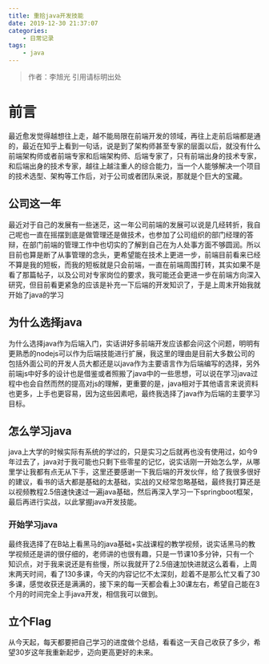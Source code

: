 ```yaml
---
title: 重拾java开发技能
date: 2019-12-30 21:37:07
categories: 
	- 日常记录
tags: 
	- java
---
```

> 作者：李旭光
> 引用请标明出处


# 前言

最近愈发觉得越想往上走，越不能局限在前端开发的领域，再往上走前后端都是通的，最近在知乎上看到一句话，说是到了架构师甚至专家的层面以后，就没有什么前端架构师或者前端专家和后端架构师、后端专家了，只有前端出身的技术专家，和后端出身的技术专家，越往上越注重人的综合能力，当一个人能够解决一个项目的技术选型、架构等工作后，对于公司或者团队来说，那就是个巨大的宝藏。
<!-- more -->

## 公司这一年
最近对于自己的发展有一些迷茫，这一年公司前端的发展可以说是几经转折，我自己呢也一直在摇摆到底是做管理还是做技术，也参加了公司组织的部门经理的答辩，在部门前端的管理工作中也切实的了解到自己在为人处事方面不够圆润。所以目前也算是断了从事管理的念头，更希望能在技术上更进一步，前端目前看来已经不算是我的短板，而我的短板就是只会前端，一直在前端周围打转，其实如果不是看了那篇帖子，以及公司对专家岗位的要求，我可能还会更进一步在前端方向深入研究，但目前看更紧急的应该是补充一下后端的开发知识了，于是上周末开始我就开始了java的学习

## 为什么选择java
为什么选择java作为后端入门，实话讲好多前端开发应该都会问这个问题，明明有更熟悉的nodejs可以作为后端技能进行扩展，我这里的理由是目前大多数公司的包括外面公司的开发人员大都还是以java作为主要语言作为后端编写的选择，另外前端js中好多的设计也是借鉴或者照搬了java中的一些思想，可以说在学习java过程中也会自然而然的提高对js的理解，更重要的是，java相对于其他语言来说资料也更多，上手也更容易，因为这些因素吧，最终我选择了java作为后端的主要学习目标。

## 怎么学习java
java上大学的时候实际有系统的学过的，只是实习之后就再也没有使用过，如今9年过去了，java对于我可能也只剩下些零星的记忆，说实话刚一开始怎么学，从哪里学让我都有点无从下手，这里还要感谢一下我后端的开发伙伴，给了我很多很好的建议，看书的话大都是基础的太基础，实战的又经常忽略基础，最终我打算还是以视频教程2.5倍速快速过一遍java基础，然后再深入学习一下springboot框架，最后再进行实战，以此掌握java开发技能。

### 开始学习java
最终我选择了在B站上看黑马的java基础+实战课程的教学视频，说实话黑马的教学视频还是讲的很仔细的，老师讲的也很有趣，只是一节课10多分钟，只有一个知识点，对于我来说还是有些慢，所以我就开了2.5倍速加快进就这么着看，上周末两天时间，看了130多课，今天的内容记忆不太深刻，趁着不是那么忙又看了30多课，感觉收获还是满满的，接下来的每一天都会看上30课左右，希望自己能在3个月的时间完全上手java开发，相信我可以做到。

## 立个Flag
从今天起，每天都要把自己学习的进度做个总结，看看这一天自己收获了多少，希望30岁这年我重新起步，迈向更高更好的未来。